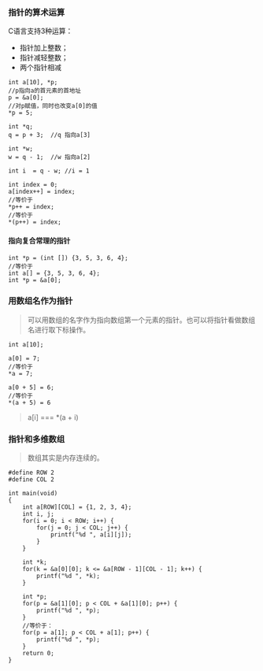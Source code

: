<!--
author: 刘青
date: 2017-1-31
title: 指针和数组
type: note
source: C语言程序设计：现代方法-指针和数组
tags: 
category: clang/c_programming
status: publish
summary: 当指针指向数组元素时，C语言允许对指针进行算术运算（+和-）。通过这种运算我们可以用指针代替数组下标对数组进行处理。
-->

### 指针的算术运算
C语言支持3种运算：
- 指针加上整数；
- 指针减轻整数；
- 两个指针相减

```
int a[10], *p;
//p指向a的首元素的首地址
p = &a[0];
//对p赋值，同时也改变a[0]的值
*p = 5;

int *q;
q = p + 3;  //q 指向a[3]

int *w;
w = q - 1;  //w 指向a[2]

int i  = q - w; //i = 1

int index = 0;
a[index++] = index;
//等价于
*p++ = index;
//等价于
*(p++) = index;
```

#### 指向复合常理的指针
```
int *p = (int []) {3, 5, 3, 6, 4};
//等价于
int a[] = {3, 5, 3, 6, 4};
int *p = &a[0];
```

### 用数组名作为指针
> 可以用数组的名字作为指向数组第一个元素的指针。也可以将指针看做数组名进行取下标操作。
```
int a[10];

a[0] = 7;
//等价于
*a = 7;

a[0 + 5] = 6;
//等价于
*(a + 5) = 6
```

> a[i] === *(a + i)

### 指针和多维数组
> 数组其实是内存连续的。

```
#define ROW 2
#define COL 2

int main(void)
{
    int a[ROW][COL] = {1, 2, 3, 4};
    int i, j;
    for(i = 0; i < ROW; i++) {
        for(j = 0; j < COL; j++) {
            printf("%d ", a[i][j]);
        }
    }

    int *k;
    for(k = &a[0][0]; k <= &a[ROW - 1][COL - 1]; k++) {
        printf("%d ", *k);
    }

    int *p;
    for(p = &a[1][0]; p < COL + &a[1][0]; p++) {
        printf("%d ", *p);
    }
    //等价于：
    for(p = a[1]; p < COL + a[1]; p++) {
        printf("%d ", *p);
    }
    return 0;
}
```

